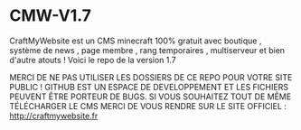 # CMW-V1.7
CraftMyWebsite est un CMS minecraft 100% gratuit avec boutique , système de news , page membre , rang temporaires , multiserveur et bien d'autre atouts ! Voici le repo de la version 1.7

MERCI DE NE PAS UTILISER LES DOSSIERS DE CE REPO POUR VOTRE SITE PUBLIC ! GITHUB EST UN ESPACE DE DEVELOPPEMENT ET LES FICHIERS PEUVENT ÊTRE PORTEUR DE BUGS. SI VOUS SOUHAITEZ TOUT DE MÊME TÉLÉCHARGER 
LE CMS MERCI DE VOUS RENDRE SUR LE SITE OFFICIEL : http://craftmywebsite.fr